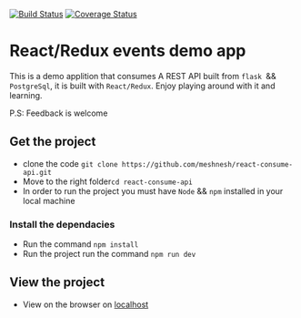 [![Build Status](https://travis-ci.org/meshnesh/react-consume-api.svg?branch=dev)](https://travis-ci.org/meshnesh/react-consume-api) [![Coverage Status](https://coveralls.io/repos/github/meshnesh/react-consume-api/badge.svg?branch=master)](https://coveralls.io/github/meshnesh/react-consume-api?branch=master)
# React/Redux events demo app

This is a demo applition that consumes A REST API built from `flask `&& `PostgreSql`, it is built with `React/Redux`. Enjoy playing around with it and learning.

P.S: Feedback is welcome

## Get the project

* clone the code `git clone https://github.com/meshnesh/react-consume-api.git`
* Move to the right folder`cd react-consume-api`
* In order to run the project you must have `Node` && `npm` installed in your local machine

### Install the dependacies

* Run the command `npm install`
* Run the project run the command `npm run dev`

## View the project

* View on the browser on [localhost](http://localhost:8080)

